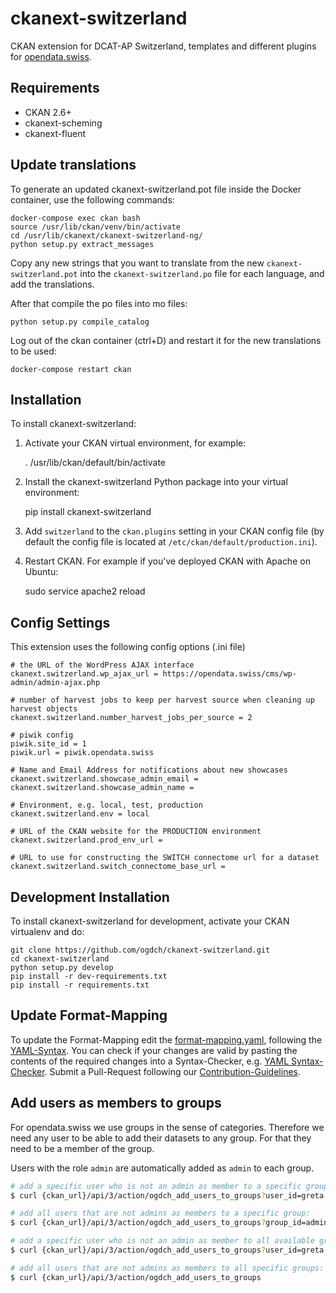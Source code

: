 ckanext-switzerland
===================

CKAN extension for DCAT-AP Switzerland, templates and different plugins for [opendata.swiss](https://opendata.swiss).

## Requirements

- CKAN 2.6+
- ckanext-scheming
- ckanext-fluent

## Update translations

To generate an updated ckanext-switzerland.pot file inside the Docker 
container, use the following commands:

    docker-compose exec ckan bash
    source /usr/lib/ckan/venv/bin/activate
    cd /usr/lib/ckanext/ckanext-switzerland-ng/
    python setup.py extract_messages

Copy any new strings that you want to translate from the new
`ckanext-switzerland.pot` into the `ckanext-switzerland.po` file for each
language, and add the translations.

After that compile the po files into mo files:

    python setup.py compile_catalog

Log out of the ckan container (ctrl+D) and restart it for the new translations
to be used:

    docker-compose restart ckan

## Installation

To install ckanext-switzerland:

1. Activate your CKAN virtual environment, for example:

     . /usr/lib/ckan/default/bin/activate

2. Install the ckanext-switzerland Python package into your virtual environment:

     pip install ckanext-switzerland

3. Add ``switzerland`` to the ``ckan.plugins`` setting in your CKAN
   config file (by default the config file is located at
   ``/etc/ckan/default/production.ini``).

4. Restart CKAN. For example if you've deployed CKAN with Apache on Ubuntu:

     sudo service apache2 reload

## Config Settings

This extension uses the following config options (.ini file)

    # the URL of the WordPress AJAX interface
    ckanext.switzerland.wp_ajax_url = https://opendata.swiss/cms/wp-admin/admin-ajax.php

    # number of harvest jobs to keep per harvest source when cleaning up harvest objects   
    ckanext.switzerland.number_harvest_jobs_per_source = 2

    # piwik config
    piwik.site_id = 1
    piwik.url = piwik.opendata.swiss

    # Name and Email Address for notifications about new showcases
    ckanext.switzerland.showcase_admin_email =
    ckanext.switzerland.showcase_admin_name =

    # Environment, e.g. local, test, production
    ckanext.switzerland.env = local

    # URL of the CKAN website for the PRODUCTION environment
    ckanext.switzerland.prod_env_url =

    # URL to use for constructing the SWITCH connectome url for a dataset
    ckanext.switzerland.switch_connectome_base_url =

## Development Installation

To install ckanext-switzerland for development, activate your CKAN virtualenv and
do:

    git clone https://github.com/ogdch/ckanext-switzerland.git
    cd ckanext-switzerland
    python setup.py develop
    pip install -r dev-requirements.txt
    pip install -r requirements.txt

## Update Format-Mapping

To update the Format-Mapping edit the [format-mapping.yaml](/ckanext/switzerland/helpers/format_mapping.yaml), following the [YAML-Syntax](http://docs.ansible.com/ansible/latest/YAMLSyntax.html). You can check if your changes are valid by pasting the contents of the required changes into a Syntax-Checker, e.g. [YAML Syntax-Checker](http://www.yamllint.com/).
Submit a Pull-Request following our [Contribution-Guidelines](CONTRIBUTING.md).

## Add users as members to groups

For opendata.swiss we use groups in the sense of categories. Therefore we need any user to be able to add their datasets to any group. For that they need to be a member of the group.

Users with the role `admin` are automatically added as `admin` to each group.

```bash
# add a specific user who is not an admin as member to a specific group:
$ curl {ckan_url}/api/3/action/ogdch_add_users_to_groups?user_id=greta.mayer&user_id=administration

# add all users that are not admins as members to a specific group:
$ curl {ckan_url}/api/3/action/ogdch_add_users_to_groups?group_id=administration

# add a specific user who is not an admin as member to all available groups:
$ curl {ckan_url}/api/3/action/ogdch_add_users_to_groups?user_id=greta.mayer

# add all users that are not admins as members to all specific groups:
$ curl {ckan_url}/api/3/action/ogdch_add_users_to_groups
```
